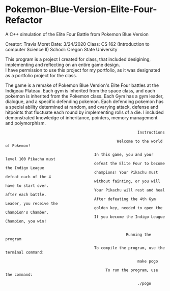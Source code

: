 # Pokemon-Blue-Version-Elite-Four-Refactor
A C++ simulation of the Elite Four Battle from Pokemon Blue Version

Creator: Travis Moret
Date: 3/24/2020
Class: CS 162 (Introduction to computer Science II)
School: Oregon State University

This program is a project I created for class, that included desigining, implementing and reflecting on an entire game design.  
I have permission to use this project for my portfolio, as it was designated as a portfolio project for the class. 

The game is a remake of Pokemon Blue Version's Elite Four battles at the Indigeau Plateau. Each gym is inherited from the space class, and each pokemon is inherited from the Pokemon class. Each Gym has a gym leader, dialogue, and a specific defending pokemon. Each defending pokemon has a special ability determined at random, and cvarying attack, defense and hitpoints that fluctuate each round by implementing rolls of a die. I included demonstrated knowledge of inheritance, pointers, memory management and polymorphism. 

                                                              Instructions
                                                                
                                                     Welcome to the world of Pokemon!
                                                       
                                           In this game, you and your level 100 Pikachu must
                                           defeat the Elite Four to become the Indigo League
                                           champions! Your Pikachu must defeat each of the 4 
                                           without fainting, or you will have to start over.
                                           Your Pikachu will rest and heal after each battle. 
                                           After defeating the 4th Gym Leader, you receive the 
                                           golden key, needed to open the Champion's Chamber.
                                           If you become the Indigo League Champion, you win! 


                                                         Running the program
                                                           
                                           To compile the program, use the terminal command: 
                                                            
                                                              make pogo
                                                            
                                                To run the program, use the command: 
                                                            
                                                              ./pogo
                                                     
                                                           
